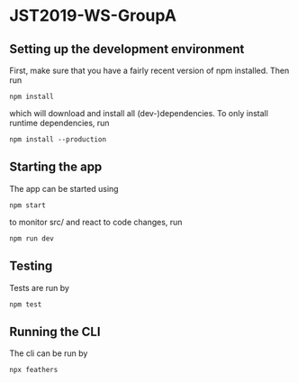 # JST2019-WS-GroupA

## Setting up the development environment

First, make sure that you have a fairly recent version of npm installed.
Then run
```
npm install
```
which will download and install all (dev-)dependencies. To only install runtime dependencies, run 
```
npm install --production
```

## Starting the app

The app can be started using

```
npm start
```

to monitor src/ and react to code changes, run
```
npm run dev
```

## Testing

Tests are run by 
```
npm test
```

## Running the CLI

The cli can be run by
```
npx feathers
```
